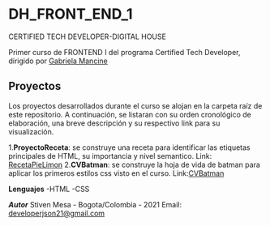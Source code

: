# DH_FRONT_END_1
CERTIFIED TECH DEVELOPER-DIGITAL HOUSE

Primer curso de FRONTEND I del programa Certified Tech Developer, dirigido por [Gabriela Mancine](https://github.com/gabimancini)

## Proyectos

Los proyectos desarrollados durante el curso se alojan en la carpeta raíz de este repositorio. A continuación, se listaran con su orden cronológico de elaboración, una breve descripción y su respectivo link para su visualización.

1.**ProyectoReceta**: se construye una receta para identificar las etiquetas principales de HTML, su importancia y nivel semantico. Link: [RecetaPieLimon](https://github.com/developerjson21/DH_FRONT_END_1/blob/main/Receta_Lemon_Pie/index.html) 
2.**CVBatman**: se construye la hoja de vida de batman para aplicar los primeros estilos css visto en el curso. Link:[CVBatman]()

**Lenguajes**
 -HTML
 -CSS

***Autor***
Stiven Mesa -  Bogota/Colombia - 2021
Email: developerjson21@gmail.com


